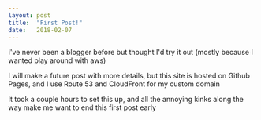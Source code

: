 ```yaml
---
layout: post
title:  "First Post!"
date:   2018-02-07
---
```


I've never been a blogger before but thought I'd try it out (mostly because I wanted play around with aws)

I will make a future post with more details, but this site is hosted on Github Pages, and I use Route 53 and CloudFront for my custom domain

It took a couple hours to set this up, and all the annoying kinks along the way make me want to end this first post early
